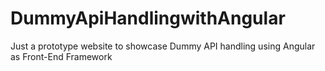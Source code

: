 # DummyApiHandlingwithAngular
Just a prototype website to showcase Dummy API handling using Angular as Front-End Framework
